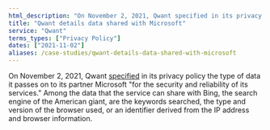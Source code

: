 ```yaml
---
html_description: "On November 2, 2021, Qwant specified in its privacy policy the type of data it passes on to its partner Microsoft “for the security and reliability of its services.”"
title: "Qwant details data shared with Microsoft"
service: "Qwant"
terms_types: ["Privacy Policy"]
dates: ["2021-11-02"]
aliases: /case-studies/qwant-details-data-shared-with-microsoft
---
```


On November 2, 2021, Qwant <a target="_blank" rel="noopener" href="https://github.com/OpenTermsArchive/contrib-versions/commit/549e959ef7671a194b9bedba8d12c8031c39b922">specified</a> in its privacy policy the type of data it passes on to its partner Microsoft "for the security and reliability of its services." Among the data that the service can share with Bing, the search engine of the American giant, are the keywords searched, the type and version of the browser used, or an identifier derived from the IP address and browser information.
